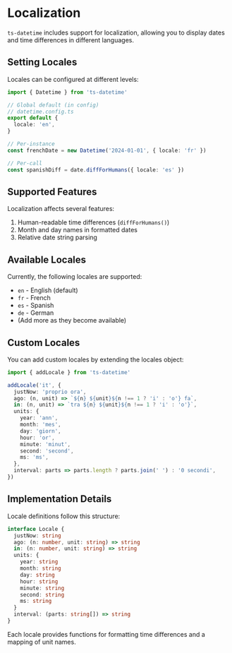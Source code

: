 # Localization

`ts-datetime` includes support for localization, allowing you to display dates and time differences in different languages.

## Setting Locales

Locales can be configured at different levels:

```ts
import { Datetime } from 'ts-datetime'

// Global default (in config)
// datetime.config.ts
export default {
  locale: 'en',
}

// Per-instance
const frenchDate = new Datetime('2024-01-01', { locale: 'fr' })

// Per-call
const spanishDiff = date.diffForHumans({ locale: 'es' })
```

## Supported Features

Localization affects several features:

1. Human-readable time differences (`diffForHumans()`)
2. Month and day names in formatted dates
3. Relative date string parsing

## Available Locales

Currently, the following locales are supported:

- `en` - English (default)
- `fr` - French
- `es` - Spanish
- `de` - German
- (Add more as they become available)

## Custom Locales

You can add custom locales by extending the locales object:

```ts
import { addLocale } from 'ts-datetime'

addLocale('it', {
  justNow: 'proprio ora',
  ago: (n, unit) => `${n} ${unit}${n !== 1 ? 'i' : 'o'} fa`,
  in: (n, unit) => `tra ${n} ${unit}${n !== 1 ? 'i' : 'o'}`,
  units: {
    year: 'ann',
    month: 'mes',
    day: 'giorn',
    hour: 'or',
    minute: 'minut',
    second: 'second',
    ms: 'ms',
  },
  interval: parts => parts.length ? parts.join(' ') : '0 secondi',
})
```

## Implementation Details

Locale definitions follow this structure:

```ts
interface Locale {
  justNow: string
  ago: (n: number, unit: string) => string
  in: (n: number, unit: string) => string
  units: {
    year: string
    month: string
    day: string
    hour: string
    minute: string
    second: string
    ms: string
  }
  interval: (parts: string[]) => string
}
```

Each locale provides functions for formatting time differences and a mapping of unit names.
